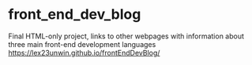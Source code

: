 # front_end_dev_blog
Final HTML-only project, links to other webpages with information about three main front-end development languages
https://lex23unwin.github.io/frontEndDevBlog/
